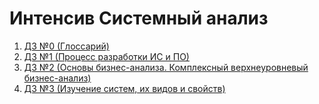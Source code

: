 # Интенсив Системный анализ

1. [ДЗ №0 (Глоссарий)](https://github.com/VlKuz/YlabCourse.System-Analysis/tree/master/homework_0)
1. [ДЗ №1 (Процесс разработки ИС и ПО)](https://github.com/VlKuz/YlabCourse.System-Analysis/tree/master/homework_1)
1. [ДЗ №2 (Основы бизнес-анализа. Комплексный верхнеуровневый бизнес-анализ)](https://github.com/VlKuz/YlabCourse.System-Analysis/tree/master/homework_2)
1. [ДЗ №3 (Изучение систем, их видов и свойств)](https://github.com/VlKuz/YlabCourse.System-Analysis/tree/master/homework_3)